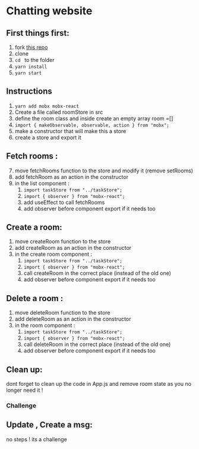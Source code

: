 # Chatting website

## First things first:
1. fork [this repo](https://github.com/JoinCODED/Task-react-MobX/)
2. clone 
3. `cd ` to the folder
4. `yarn install`
5. `yarn start`

## Instructions
1. `yarn add mobx mobx-react`
2. Create a file called roomStore in src
3. define the room class and inside create an empty array room =[]
4. `import { makeObservable, observable, action } from "mobx";`
5. make a constructor that will make this a store 
6. create a store and export it


## Fetch rooms :
7. move fetchRooms function to the store and modify it (remove setRooms)
8. add fetchRoom as an action in the constructor 
9. in the list component :
    1. `import taskStore from "../taskStore";`
    2. `import { observer } from "mobx-react";`
    3. add useEffect to call fetchRooms
    4.  add observer before component export if it needs too 

## Create a room:
1. move createRoom function to the store 
2. add createRoom as an action in the constructor 
9. in the create room component :
    1. `import taskStore from "../taskStore";`
    2. `import { observer } from "mobx-react";`
    3. call createRoom in the correct place (instead of the old one)
    4.  add observer before component export if it needs too 


## Delete a room :
1. move deleteRoom function to the store 
2. add deleteRoom as an action in the constructor 
9. in the room component :
    1. `import taskStore from "../taskStore";`
    2. `import { observer } from "mobx-react";`
    3. call deleteRoom in the correct place (instead of the old one)
    4.  add observer before component export if it needs too 


## Clean up:
dont forget to clean up the code in App.js and remove room state as you no longer need it !

### Challenge
## Update , Create a msg:
no steps ! its a challenge 

